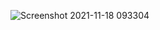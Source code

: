 ![Screenshot 2021-11-18 093304](https://user-images.githubusercontent.com/77845945/142349700-12f22826-24de-4c53-b1d1-3b74446e0873.png)
